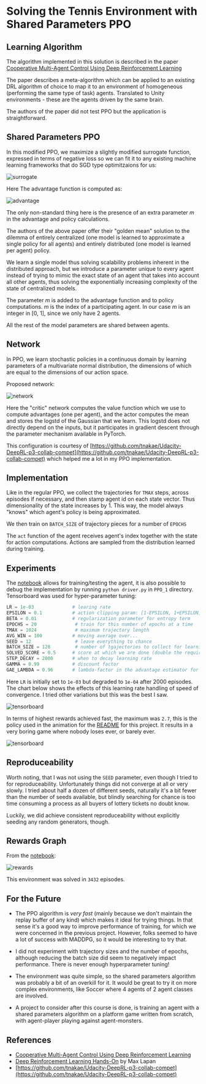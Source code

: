 # Solving the Tennis Environment with Shared Parameters PPO

## Learning Algorithm

The algorithm implemented in this solution is described in the paper [Cooperative Multi-Agent Control Using Deep
Reinforcement Learning](http://ala2017.it.nuigalway.ie/papers/ALA2017_Gupta.pdf)

The paper describes a meta-algorithm which can be applied to an existing DRL algorithm of choice to map it to an environment of homogeneous (performing the same type of task) agents. Translated to Unity environments - these are the agents driven by the same brain.

The authors of the paper did not test PPO but the application is straightforward.

## Shared Parameters PPO

In this modified PPO, we maximize a slightly modified surrogate function, expressed in terms of negative loss so we can fit it to any existing machine learning frameworks that do SGD type optimitzaions for us:

![surrogate](images/ps-objective.png)

Here The advantage function is computed as:

![advantage](images/advantage_formula.png)

The only non-standard thing here is the presence of an extra parameter _m_ in the advantage and policy calculations.

The authors of the above paper offer their "golden mean" solution to the dilemma of entirely centralized (one model is learned to approximate a single policy for all agents) and entirely distributed (one model is learned per agent) policy. 

We learn a single model thus solving scalability problems inherent in the distributed approach, but we introduce a parameter unique to every agent instead of trying to mimic the exact state of an agent that takes into account all other agents, thus solving the exponentially increasing complexity of the state of centralized models.

The parameter _m_ is added to the advantage function and to policy computations. _m_ is the index of a participating agent. In our case _m_ is an integer in [0, 1], since we only have 2 agents.

All the rest of the model parameters are shared between agents.

## Network

In PPO, we learn stochastic policies in a continuous domain by learning parameters of a multivariate normal distribution, the dimensions of which are equal to the dimensions of our action space.

Proposed network:

![network](images/network.png)

Here the "critic" network computes the value function which we use to compute advantages (one per agent), and the actor computes the mean and stores the logstd of the Gaussian that we learn. This logstd does not directly depend on the inputs, but it participates in gradient descent through the parameter mechanism available in PyTorch.

This configuration is courtesy of [https://github.com/tnakae/Udacity-DeepRL-p3-collab-compet](https://github.com/tnakae/Udacity-DeepRL-p3-collab-compet) which helped me a lot in my PPO implementation.

## Implementation

Like in the regular PPO, we collect the trajectories for `TMAX` steps, across episodes if necessary, and then stamp agent id on each state vector. Thus dimensionality of the state increases by 1. This way, the model always "knows" which agent's policy is being approximated. 

We then train on `BATCH_SIZE` of trajectory pieces for a number of `EPOCHS`

The `act` function of the agent receives agent's index together with the state for action computations. Actions are sampled from the distribution learned during training.

## Experiments

The [notebook](Tennis.ipynb) allows for training/testing the agent, it is also possible to debug the implementation by running `python driver.py` in `PPO_1` directory. Tensorboard was used for hyper-parameter tuning:

```python
LR = 1e-03              # learing rate
EPSILON = 0.1           # action clipping param: [1-EPSILON, 1+EPSILON]
BETA = 0.01             # regularization parameter for entropy term
EPOCHS = 20              # train for this number of epochs at a time
TMAX = 1024              # maximum trajectory length
AVG_WIN = 100           # moving average over...
SEED = 12                # leave everything to chance
BATCH_SIZE = 128         # number of tgajectories to collect for learning
SOLVED_SCORE = 0.5      # score at which we are done (double the required)
STEP_DECAY = 2000       # when to decay learning rate
GAMMA = 0.99            # discount factor
GAE_LAMBDA = 0.96       # lambda-factor in the advantage estimator for PPO

```
Here `LR` is initially set to `1e-03` but degraded to `1e-04` after 2000 episodes. The chart below shows the effects of this learning rate handling of speed of convergence. I tried other variations but this was the best I saw.

![tensorboard](PPO/tensorboard.png)

In terms of highest rewards achieved fast, the maximum was `2.7`, this is the policy used in the animation for the [README](Readme.md) for this project. It results in a very boring game where nobody loses ever, or barely ever.

![tensorboard](PPO_1/tensorboard.png)

## Reproduceability

Worth noting, that I was not using the `SEED` parameter, even though I tried to for reproduceability. Unfortunately things did not converge at all or very slowly. I tried about half a dozen of different seeds, naturally it's a bit fewer than the number of seeds available, but blindly searching for chance is too time consuming a process as all buyers of lottery tickets no doubt know.

Luckily, we did achieve consistent reproduceability without explicitly seeding any random generators, though.

## Rewards Graph

From the [notebook](Tennis.ipynb):

![rewards](images/rewards.png)

This environment was solved in `3432` episodes.

## For the Future

* The PPO algorithm is *very fast* (mainly because we don't maintain the replay buffer of any kind) which makes it ideal for trying things. In that sense it's a good way to improve performance of training, for which we were concerned in the previous project. However, folks seemed to have a lot of success with MADDPG, so it would be interesting to try that.

* I did not experiment with trajectory sizes and the number of epochs, although reducing the batch size did seem to negatively impact performance. There is never enough hyperparameter tuning!

* The environment was quite simple, so the shared parameters algorithm was probably a bit of an overkill for it. It would be great to try it on more complex environments, like Soccer where 4 agents of 2 agent classes are involved.

* A project to consider after this course is done, is training an agent with a shared parameters algorithm on a platform game written from scratch, with agent-player playing against agent-monsters.

## References

* [Cooperative Multi-Agent Control Using Deep
Reinforcement Learning](http://ala2017.it.nuigalway.ie/papers/ALA2017_Gupta.pdf)
* [Deep Reinforcement Learning Hands-On](https://www.amazon.com/dp/B076H9VQH6/ref=dp-kindle-redirect?_encoding=UTF8&btkr=1) by Max Lapan
* [https://github.com/tnakae/Udacity-DeepRL-p3-collab-compet](https://github.com/tnakae/Udacity-DeepRL-p3-collab-compet)

